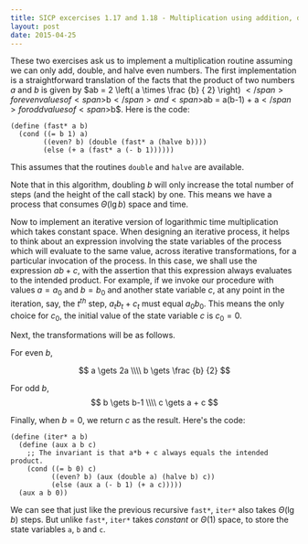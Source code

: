 ```yaml
---
title: SICP excercises 1.17 and 1.18 - Multiplication using addition, doubling and halving
layout: post
date: 2015-04-25
---
```


These two exercises ask us to implement a multiplication routine assuming
we can only add, double, and halve even numbers. The first implementation is
a straightforward translation of the facts that the product of two numbers
<span>$a$</span> and <span>$b$</span> is given by <span>$ab = 2 \left( a \times
\frac {b} { 2} \right) $</span> for even values of <span>$b$</span> and
<span>$ab = a(b-1) + a$</span> for odd values of <span>$b$</span>. Here is the
code:
    
    (define (fast* a b)
      (cond ((= b 1) a)
            ((even? b) (double (fast* a (halve b))))
            (else (+ a (fast* a (- b 1))))))

This assumes that the routines `double` and `halve` are available.

Note that in this algorithm, doubling <span>$b$</span> will only increase the
total number of steps (and the height of the call stack) by one. This means we
have a process that consumes <span>$\Theta \left( \lg b \right)$</span> space
and time.

Now to implement an iterative version of logarithmic time multiplication which
takes constant space. When designing an iterative process, it helps to think
about an expression involving the state variables of the process which will
evaluate to the same value, across iterative transformations, for a particular
invocation of the process. In this case, we shall use the expression $ab + c$,
with the assertion that this expression always evaluates to the
intended product. For example, if we invoke our procedure with values
<span>$a=a_0$</span> and <span>$b=b_0$</span> and another state variable
<span>$c$</span>, at any point in the iteration, say, the <span>$t^{th}$<span>
step, <span>$a_t b_t + c_t$</span> must equal <span>$a_0 b_0$</span>.
This means the only choice for <span>$c_0$</span>, the initial value of the
state variable <span>$c$</span> is <span>$c_0 = 0$</span>.

Next, the transformations will be as follows.

For even $b$,

$$
a \gets 2a \\\\
b \gets \frac {b} {2}
$$

For odd $b$,
$$
b \gets b-1 \\\\
c \gets a + c
$$

Finally, when <span>$b = 0$</span>, we return <span>$c$</span> as the
result. Here's the code:
    
    (define (iter* a b)
      (define (aux a b c)
        ;; The invariant is that a*b + c always equals the intended product.
        (cond ((= b 0) c)
              ((even? b) (aux (double a) (halve b) c))
              (else (aux a (- b 1) (+ a c)))))
      (aux a b 0))

We can see that just like the previous recursive `fast*`, `iter*` also takes
<span>$\Theta \left( \lg b \right)$</span> steps. But unlike `fast*`, `iter*`
takes <em>constant</em> or <span>$\Theta \left( 1 \right)$</span> space, to store the state
variables `a`, `b` and `c`.
